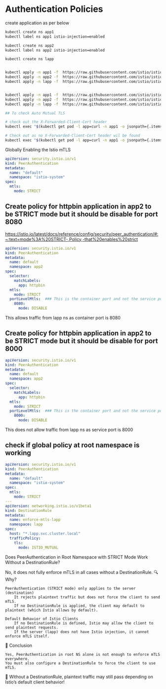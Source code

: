 # Authentication Policies

create application as per below

```bash
kubectl create ns app1
kubectl label ns app1 istio-injection=enabled

kubectl create ns app2
kubectl label ns app2 istio-injection=enabled

kubectl create ns lapp


kubectl apply -n app1 -f  https://raw.githubusercontent.com/istio/istio/release-1.24/samples/httpbin/httpbin.yaml
kubectl apply -n app2 -f  https://raw.githubusercontent.com/istio/istio/release-1.24/samples/httpbin/httpbin.yaml
kubectl apply -n lapp -f  https://raw.githubusercontent.com/istio/istio/release-1.24/samples/httpbin/httpbin.yaml


kubectl apply -n app1 -f  https://raw.githubusercontent.com/istio/istio/release-1.24/samples/curl/curl.yaml
kubectl apply -n app2 -f  https://raw.githubusercontent.com/istio/istio/release-1.24/samples/curl/curl.yaml
kubectl apply -n lapp -f  https://raw.githubusercontent.com/istio/istio/release-1.24/samples/curl/curl.yaml

## To check Auto Mutual TLS

# check out the X-Forwarded-Client-Cert header
kubectl exec "$(kubectl get pod -l app=curl -n app1 -o jsonpath={.items[].metadata.name})" -c curl -n app1 -- curl http://httpbin:8000/headers

# Check out as no X-Forwarded-Client-Cert header wil be found
kubectl exec "$(kubectl get pod -l app=curl -n app1 -o jsonpath={.items[].metadata.name})" -c curl -n app1 -- curl http://httpbin.lapp:8000/headers
```


Globally Enabling the Istio mTLS

```yaml
apiVersion: security.istio.io/v1
kind: PeerAuthentication
metadata:
  name: "default"
  namespace: "istio-system"
spec:
  mtls:
    mode: STRICT

```

## Create policy for httpbin application in app2 to be STRICT mode but it should be disable for port 8080

https://istio.io/latest/docs/reference/config/security/peer_authentication/#:~:text=mode%3A%20STRICT-,Policy,-that%20enables%20strict
```yaml
apiVersion: security.istio.io/v1
kind: PeerAuthentication
metadata:
  name: default
  namespace: app2
spec:
  selector:
    matchLabels:
      app: httpbin
  mtls:
    mode: STRICT
  portLevelMtls:  ### This is the container port and not the service port 
    8080: 
      mode: DISABLE
```
This allows traffic from lapp ns as container port is 8080 


## Create policy for httpbin application in app2 to be STRICT mode but it should be disable for port 8000
```yaml
apiVersion: security.istio.io/v1
kind: PeerAuthentication
metadata:
  name: default
  namespace: app2
spec:
  selector:
    matchLabels:
      app: httpbin
  mtls:
    mode: STRICT
  portLevelMtls:  ### This is the container port and not the service port 
    8000: 
      mode: DISABLE
```
This does not allow traffic from lapp ns as service port is 8000

## check if global policy at root namespace is working
```yaml
apiVersion: security.istio.io/v1
kind: PeerAuthentication
metadata:
  name: "default"
  namespace: "istio-system"
spec:
  mtls:
    mode: STRICT
---
apiVersion: networking.istio.io/v1beta1
kind: DestinationRule
metadata:
  name: enforce-mtls-lapp
  namespace: lapp
spec:
  host: "*.lapp.svc.cluster.local"
  trafficPolicy:
    tls:
      mode: ISTIO_MUTUAL
```

Does PeerAuthentication in Root Namespace with STRICT Mode Work Without a DestinationRule?

No, it does not fully enforce mTLS in all cases without a DestinationRule.
🔍 Why?

    PeerAuthentication (STRICT mode) only applies to the server (destination)
        It rejects plaintext traffic but does not force the client to send mTLS.
        If no DestinationRule is applied, the client may default to plaintext (which Istio allows by default).

    Default Behavior of Istio Clients
        If no DestinationRule is defined, Istio may allow the client to send plaintext requests.
        If the server (lapp) does not have Istio injection, it cannot enforce mTLS itself.

🚀 Conclusion

    Yes, PeerAuthentication in root NS alone is not enough to enforce mTLS everywhere.
    You must also configure a DestinationRule to force the client to use mTLS.

📌 Without a DestinationRule, plaintext traffic may still pass depending on Istio’s default client behavior!